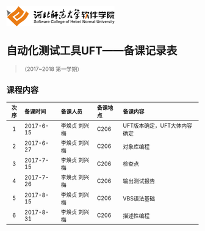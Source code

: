 ![河北师范大学软件学院](./image/logo.png)

# 自动化测试工具UFT——备课记录表

>（2017~2018 第一学期）

## 课程内容

| 次序 | 备课时间 | 备课人员 | 备课地点 | 备课内容 | 
|:---:|:---|:---|:---|:---|
| 1 | 2017-6-15 |李焕贞  刘兴梅  |C206  |UFT版本确定，UFT大体内容确定  |
| 2 | 2017-6-27 |李焕贞  刘兴梅  |C206  |对象库编程 |
| 3 | 2017-7-15 |李焕贞  刘兴梅  |C206  |检查点  |
| 4 | 2017-7-26 |李焕贞  刘兴梅  |C206  |输出测试报告  |
| 5 | 2017-8- 15|李焕贞  刘兴梅  |C206  |VBS语法基础|
| 6 | 2017-8-31 |李焕贞  刘兴梅  |C206  |描述性编程|
